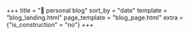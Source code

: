 +++
title = "💬 personal blog"
sort_by = "date"
template = "blog_landing.html"
page_template = "blog_page.html"
extra = {"is_construction" = "no"}
+++
